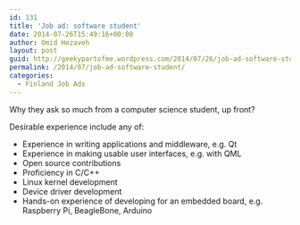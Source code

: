```yaml
---
id: 131
title: 'Job ad: software student'
date: 2014-07-26T15:49:16+00:00
author: Omid Hezaveh
layout: post
guid: http://geekypartofme.wordpress.com/2014/07/26/job-ad-software-student/
permalink: /2014/07/job-ad-software-student/
categories:
  - Finland Job Ads
---
```

Why they ask so much from a computer science student, up front?

Desirable experience include any of:

<ul id="aui-3-2-0PR1-1196">
  <li>
    Experience in writing applications and middleware, e.g. Qt
  </li>
  <li id="aui-3-2-0PR1-1199">
    Experience in making usable user interfaces, e.g. with QML
  </li>
  <li>
    Open source contributions
  </li>
  <li>
    Proficiency in C/C++
  </li>
  <li id="aui-3-2-0PR1-1193">
    Linux kernel development
  </li>
  <li>
    Device driver development
  </li>
  <li>
    Hands-on experience of developing for an embedded board, e.g. Raspberry Pi, BeagleBone, Arduino
  </li>
</ul>